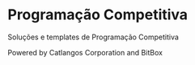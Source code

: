 # Programação Competitiva
Soluções e templates de Programação Competitiva

Powered by Catlangos Corporation and BitBox
